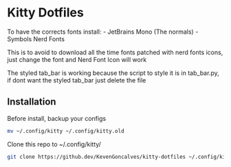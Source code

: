 # Kitty Dotfiles

To have the corrects fonts install:
    - JetBrains Mono (The normals)
    - Symbols Nerd Fonts

This is to avoid to download all the time fonts patched with nerd fonts icons,
just change the font and Nerd Font Icon will work

The styled tab_bar is working because the script to style it is in tab_bar.py,
if dont want the styled tab_bar just delete the file

## Installation

Before install, backup your configs

```bash
mv ~/.config/kitty ~/.config/kitty.old
```

Clone this repo to ~/.config/kitty/

```bash
git clone https://github.dev/KevenGoncalves/kitty-dotfiles ~/.config/kitty/
```
